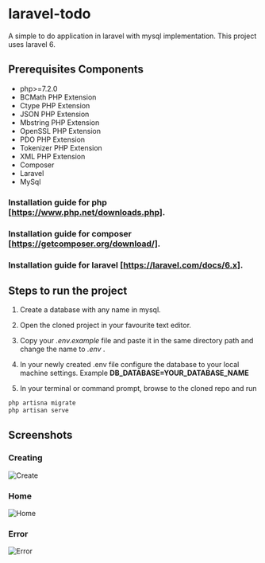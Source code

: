 # laravel-todo

A simple to do application in laravel with mysql implementation. This project uses laravel 6.

## Prerequisites Components

- php>=7.2.0
- BCMath PHP Extension
- Ctype PHP Extension
- JSON PHP Extension
- Mbstring PHP Extension
- OpenSSL PHP Extension
- PDO PHP Extension
- Tokenizer PHP Extension
- XML PHP Extension
- Composer
- Laravel
- MySql

### Installation guide for php [https://www.php.net/downloads.php].

### Installation guide for composer [https://getcomposer.org/download/].

### Installation guide for laravel [https://laravel.com/docs/6.x].

## Steps to run the project

1. Create a database with any name in mysql.

2. Open the cloned project in your favourite text editor.

3. Copy your *.env.example* file and paste it in the same directory path and change the name to *.env* .

4. In your newly created .env file configure the database to your local machine settings. Example **DB_DATABASE=YOUR_DATABASE_NAME**

5. In your terminal or command prompt, browse to the cloned repo and run 

```bash
php artisna migrate
php artisan serve
```

## Screenshots

### Creating

![Create](https://github.com/dambar08/laravel-todo/blob/master/screenshots/create.png)

### Home

![Home](https://github.com/dambar08/laravel-todo/blob/master/screenshots/ui-added.png)

### Error

![Error](https://github.com/dambar08/laravel-todo/blob/master/screenshots/error.png)